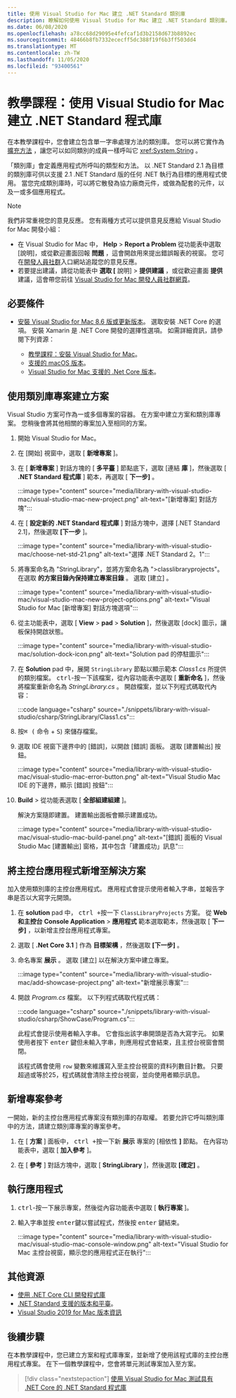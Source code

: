 ```yaml
---
title: 使用 Visual Studio for Mac 建立 .NET Standard 類別庫
description: 瞭解如何使用 Visual Studio for Mac 建立 .NET Standard 類別庫。
ms.date: 06/08/2020
ms.openlocfilehash: a78cc68d29095e4fefcaf1d3b2158d673b8892ec
ms.sourcegitcommit: 48466b8fb7332ececff5dc388f19f6b3ff503dd4
ms.translationtype: MT
ms.contentlocale: zh-TW
ms.lasthandoff: 11/05/2020
ms.locfileid: "93400561"
---
```

# <a name="tutorial-create-a-net-standard-library-using-visual-studio-for-mac"></a>教學課程：使用 Visual Studio for Mac 建立 .NET Standard 程式庫

在本教學課程中，您會建立包含單一字串處理方法的類別庫。 您可以將它實作為 [擴充方法](../../csharp/programming-guide/classes-and-structs/extension-methods.md) ，讓您可以如同類別的成員一樣呼叫它 <xref:System.String> 。

「類別庫」會定義應用程式所呼叫的類型和方法。 以 .NET Standard 2.1 為目標的類別庫可供以支援 2.1 .NET Standard 版的任何 .NET 執行為目標的應用程式使用。 當您完成類別庫時，可以將它散發為協力廠商元件，或做為配套的元件，以及一或多個應用程式。

> [!NOTE]
> 我們非常重視您的意見反應。 您有兩種方式可以提供意見反應給 Visual Studio for Mac 開發小組：
>
> - 在 Visual Studio for Mac 中， **Help**  >  **Report a Problem** 從功能表中選取 [說明]，或從歡迎畫面回報 **問題** ，這會開啟用來提出錯誤報表的視窗。 您可在[開發人員社群](https://aka.ms/feedback/report?space=41)入口網站追蹤您的意見反應。
> - 若要提出建議，請從功能表中 **選取 [** 說明]  >  **提供建議** ，或從歡迎畫面 **提供** 建議，這會帶您前往 [Visual Studio for Mac 開發人員社群網頁](https://aka.ms/feedback/suggest?space=41)。

## <a name="prerequisites"></a>必要條件

* [安裝 Visual Studio for Mac 8.6 版或更新版本](https://visualstudio.microsoft.com/vs/mac/?utm_medium=microsoft&utm_source=docs.microsoft.com&utm_campaign=inline+link)。 選取安裝 .NET Core 的選項。 安裝 Xamarin 是 .NET Core 開發的選擇性選項。 如需詳細資訊，請參閱下列資源：

  * [教學課程：安裝 Visual Studio for Mac](/visualstudio/mac/installation)。
  * [支援的 macOS 版本](../install/macos.md)。
  * [Visual Studio for Mac 支援的 .Net Core 版本](/visualstudio/mac/net-core-support)。

## <a name="create-a-solution-with-a-class-library-project"></a>使用類別庫專案建立方案

Visual Studio 方案可作為一或多個專案的容器。 在方案中建立方案和類別庫專案。 您稍後會將其他相關的專案加入至相同的方案。

1. 開始 Visual Studio for Mac。

1. 在 [開始] 視窗中，選取 [ **新增專案** ]。

1. 在 [ **新增專案** ] 對話方塊的 [ **多平臺** ] 節點底下，選取 [連結 **庫** ]，然後選取 [ **.NET Standard 程式庫** ] 範本，再選取 [ **下一步]** 。

   :::image type="content" source="media/library-with-visual-studio-mac/visual-studio-mac-new-project.png" alt-text="[新增專案] 對話方塊":::

1. 在 [ **設定新的 .NET Standard 程式庫** ] 對話方塊中，選擇 [.NET Standard 2.1]，然後選取 **[下一步** ]。

   :::image type="content" source="media/library-with-visual-studio-mac/choose-net-std-21.png" alt-text="選擇 .NET Standard 2。1":::

1. 將專案命名為 "StringLibrary"，並將方案命名為 ">classlibraryprojects"。 在選取 **的方案目錄內保持建立專案目錄** 。 選取 [建立]  。

   :::image type="content" source="media/library-with-visual-studio-mac/visual-studio-mac-new-project-options.png" alt-text="Visual Studio for Mac [新增專案] 對話方塊選項":::

1. 從主功能表中，選取 [ **View**  >  **pad**  >  **Solution** ]，然後選取 [dock] 圖示，讓板保持開啟狀態。

   :::image type="content" source="media/library-with-visual-studio-mac/solution-dock-icon.png" alt-text="Solution pad 的停駐圖示":::

1. 在 **Solution** pad 中，展開 `StringLibrary` 節點以顯示範本 *Class1.cs* 所提供的類別檔案。 <kbd>ctrl</kbd>-按一下該檔案，從內容功能表中選取 [ **重新命名** ]，然後將檔案重新命名為 *StringLibrary.cs* 。 開啟檔案，並以下列程式碼取代內容：

   :::code language="csharp" source="./snippets/library-with-visual-studio/csharp/StringLibrary/Class1.cs":::

1. 按<kbd>⌘</kbd><kbd> (</kbd> <kbd>命令</kbd> + <kbd>S</kbd>) 來儲存檔案。

1. 選取 IDE 視窗下邊界中的 [錯誤]，以開啟 [錯誤] 面板。 選取 [建置輸出] 按鈕。

   :::image type="content" source="media/library-with-visual-studio-mac/visual-studio-mac-error-button.png" alt-text="Visual Studio Mac IDE 的下邊界，顯示 [錯誤] 按鈕":::

1. **Build**  >  從功能表選取 [ **全部組建組建** ]。

   解決方案隨即建置。 建置輸出面板會顯示建置成功。

   :::image type="content" source="media/library-with-visual-studio-mac/visual-studio-mac-build-panel.png" alt-text="[錯誤] 面板的 Visual Studio Mac [建置輸出] 窗格，其中包含「建置成功」訊息":::

## <a name="add-a-console-app-to-the-solution"></a>將主控台應用程式新增至解決方案

加入使用類別庫的主控台應用程式。 應用程式會提示使用者輸入字串，並報告字串是否以大寫字元開頭。

1. 在 **solution** pad 中， <kbd>ctrl +</kbd>按一下 `ClassLibraryProjects` 方案。 從 **Web 和主控台** **Console Application**  >  **應用程式** 範本選取範本，然後選取 [ **下一步]** ，以新增主控台應用程式專案。

1. 選取 [ **.Net Core 3.1** ] 作為 **目標架構** ，然後選取 **[下一步]** 。

1. 命名專案 **展示** 。 選取 [建立] 以在解決方案中建立專案。

   :::image type="content" source="media/library-with-visual-studio-mac/add-showcase-project.png" alt-text="新增展示專案":::

1. 開啟 *Program.cs* 檔案。 以下列程式碼取代程式碼：

   :::code language="csharp" source="./snippets/library-with-visual-studio/csharp/ShowCase/Program.cs":::

   此程式會提示使用者輸入字串。 它會指出該字串開頭是否為大寫字元。 如果使用者按下 <kbd>enter</kbd> 鍵但未輸入字串，則應用程式會結束，且主控台視窗會關閉。

   該程式碼會使用 `row` 變數來維護寫入至主控台視窗的資料列數目計數。 只要超過或等於25，程式碼就會清除主控台視窗，並向使用者顯示訊息。

## <a name="add-a-project-reference"></a>新增專案參考

一開始，新的主控台應用程式專案沒有類別庫的存取權。 若要允許它呼叫類別庫中的方法，請建立類別庫專案的專案參考。

1. 在 [ **方案** ] 面板中， <kbd>ctrl +</kbd>按一下新 **展示** 專案的 [相依性 **]** 節點。 在內容功能表中，選取 [ **加入參考** ]。

1. 在 [ **參考** ] 對話方塊中，選取 [ **StringLibrary** ]，然後選取 **[確定]** 。

## <a name="run-the-app"></a>執行應用程式

1. <kbd>ctrl</kbd>-按一下展示專案，然後從內容功能表中選取 [ **執行專案** ]。

1. 輸入字串並按 <kbd>enter</kbd>鍵以嘗試程式，然後按 <kbd>enter</kbd> 鍵結束。

   :::image type="content" source="media/library-with-visual-studio-mac/visual-studio-mac-console-window.png" alt-text="Visual Studio for Mac 主控台視窗，顯示您的應用程式正在執行":::

## <a name="additional-resources"></a>其他資源

* [使用 .NET Core CLI 開發程式庫](libraries.md)
* [.NET Standard 支援的版本和平臺](../../standard/net-standard.md)。
* [Visual Studio 2019 for Mac 版本資訊](/visualstudio/releasenotes/vs2019-mac-relnotes)

## <a name="next-steps"></a>後續步驟

在本教學課程中，您已建立方案和程式庫專案，並新增了使用該程式庫的主控台應用程式專案。 在下一個教學課程中，您會將單元測試專案加入至方案。

> [!div class="nextstepaction"]
> [使用 Visual Studio for Mac 測試具有 .NET Core 的 .NET Standard 程式庫](testing-library-with-visual-studio-mac.md)

